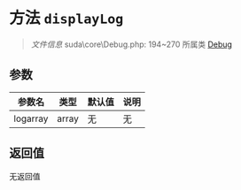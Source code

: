 # 方法 `displayLog`

> *文件信息* suda\core\Debug.php: 194~270
> 所属类 [Debug](../Debug.md)




## 参数


| 参数名 | 类型 | 默认值 | 说明 |
|--------|-----|-------|-------|
| logarray |  array | 无 | 无 |



## 返回值

无返回值
